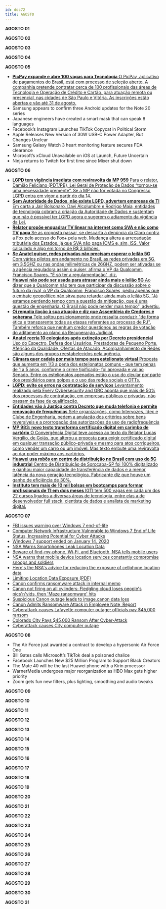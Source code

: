 ```yaml
---
id: doc72
title: AGOSTO
---
```


**AGOSTO 01**

**AGOSTO 02**

**AGOSTO 03**

**AGOSTO 04**

**AGOSTO 05**

- [**PicPay expande e abre 100 vagas para Tecnologia** O PicPay, aplicativo de pagamentos do Brasil, está com processo de seleção aberto. A companhia pretende contratar cerca de 100 profissionais das áreas de Tecnologia e Operação de Crédito e Cartão, para atuação remota ou presencial, nas cidades de São Paulo e Vitória. As inscrições estão abertas e vão até 31 de agosto.](https://www.convergenciadigital.com.br/cgi/cgilua.exe/sys/start.htm?UserActiveTemplate=site&infoid=54443&sid=46#.XyzlS4hKjIW)
- Samsung appears to confirm three Android updates for the Note 20 series
- Japanese engineers have created a smart mask that can speak 8 languages
- Facebook’s Instagram Launches TikTok Copycat in Political Storm
- Apple Releases New Version of 30W USB-C Power Adapter, But Changes Unclear
- Samsung Galaxy Watch 3 heart monitoring feature secures FDA clearance
- Microsoft’s xCloud Unavailable on iOS at Launch, Future Uncertain
- Ninja returns to Twitch for first time since Mixer shut down

**AGOSTO 06**

- [**LGPD tem vigência imediata com reviravolta da MP 959** Para o relator, Damião Feliciano (PDT/PB), Lei Geral de Proteção de Dados “tornou-se uma necessidade premente”. Se a MP não for votada no Congresso, LGPD entra em vigor a partir do dia 14.](https://www.convergenciadigital.com.br/cgi/cgilua.exe/sys/start.htm?UserActiveTemplate=site&infoid=54448&sid=4)
- [**Sem Autoridade de Dados, não existe LGPD, advertem empresas de TI** Em carta a Jair Bolsonaro, Davi Alcolumbre e Rodrigo Maia, entidades de tecnologia cobram a criação da Autoridade de Dados e sustentam que não é possível ter LGPD agora e sugerem o adiamento da vigência da Lei.](https://www.convergenciadigital.com.br/cgi/cgilua.exe/sys/start.htm?UserActiveTemplate=site&infoid=54452&sid=9)
- [**Relator propõe enquadrar TV linear na internet como SVA e não como TV paga** Se as proposta passar, se descarta a denúncia da Claro contra a Fox pelo acesso do Fox+ pela web. Mudança altera a arrecadação tributária dos Estados, já que SVA não paga ICMS e, sim, ISS. Valor calculado é algo em torno de R$ 3 bilhões.](http://r20.rs6.net/tn.jsp?f=001jPRvCKEodTCmGXLNQKME4dwIpdncr1q7gcdp11hQdxWo47TpaKS_-tl6EL4roO_utEJlzUSI3JXPi3W_qGjo-jHxZvnPlvnNDD3dQo-9HZllQ5cm4_fe7svuquSuyor0NCXs37kd5ZVE6VNrgylDvhbCBA4wEvuRctA-Lc9nHwzfHKAss1p_hub2eCC28E92Gz2MGsD1MCVlxhwgXrRo2TofAyzJJLUocDLR33zx3M28RRc1f4F1BQ==&c=TDb6NdAPBuFMoirJUvRJgbGFt6WjS0DaLVKaKgfv1rKWbAcmJ3F_nw==&ch=98iR85bNjLdg1eOMBNj3YyA1_Zx-U8LAeGUQj4F65y1A0FwDHPFt7w==)
- [**Se Anatel quiser, redes privadas não precisam esperar o leilão 5G** Com vários pilotos em andamento no Brasil, as redes privadas em 5G, em 3,5GHZ ou nas ondas milimétricas de 26GHZ, podem ser ativadas se a agência reguladora assim o quiser, afirma o VP da Qualcomm, Francisco Soares. "É só ter a regulamentação", diz.](http://r20.rs6.net/tn.jsp?f=001jPRvCKEodTCmGXLNQKME4dwIpdncr1q7gcdp11hQdxWo47TpaKS_-tl6EL4roO_ukZLJHU9CfnvZx0mXx_3yGZbJpgKxNcXtHkW-IGrA5c-xWocebB3QsyVzPmTIez406hHz519i_lTL8-vEvbP9DWcHNeSph3aevN1i7RqTfOS-UM9N71IojrAg-E1F9CiWfZ8nMW11f44aNWNuF6gKdfZiK0CuolLllRRPGnAxCMbOvKdgFYzCsg==&c=TDb6NdAPBuFMoirJUvRJgbGFt6WjS0DaLVKaKgfv1rKWbAcmJ3F_nw==&ch=98iR85bNjLdg1eOMBNj3YyA1_Zx-U8LAeGUQj4F65y1A0FwDHPFt7w==)
- [**Huawei não pode ser usada para atrasar ainda mais o leilão 5G** Ao dizer que a Qualcomm não tem que participar da discussão sobre o futuro da rival, o VP da Qualcomm, Francisco Soares, pediu apenas que o embate geopolítico não sirva para retardar ainda mais o leilão 5G. "Já estamos perdendo tempo com a questão da mitigação, que é uma questão de engenharia. O Brasil não pode perder mais tempo", advertiu.](http://r20.rs6.net/tn.jsp?f=001jPRvCKEodTCmGXLNQKME4dwIpdncr1q7gcdp11hQdxWo47TpaKS_-tl6EL4roO_umI7NaKIRI-SQWekrFh0dc2ELcZSEu6SQCOyOaT6r5nJb3LDBMa_tvLI2prqiscCt3_T-zRjqAnDlq4JxmVvCYXVK8KVIh6VZovscfpej5q4YyDI3HBEbrLWv8JzSFAjdp_LVQB9uk9-Slf3KbW0TeVjyTmDH16DbKWKyfRCrOrCXzmwspVkiFQ==&c=TDb6NdAPBuFMoirJUvRJgbGFt6WjS0DaLVKaKgfv1rKWbAcmJ3F_nw==&ch=98iR85bNjLdg1eOMBNj3YyA1_Zx-U8LAeGUQj4F65y1A0FwDHPFt7w==)
- [**Oi repudia ilação à sua atuação e diz que Assembleia de Credores é soberana** Tele soltou posicionamento onde ressalta conduzir "de forma ética e transparente todas as etapas referentes ao processo de RJ". Também reforça que nenhum credor questionou as regras de votação do aditamento ao plano da Recuperação Judicial.](http://r20.rs6.net/tn.jsp?f=001jPRvCKEodTCmGXLNQKME4dwIpdncr1q7gcdp11hQdxWo47TpaKS_-tl6EL4roO_uTZKBXsYH8ur2OEf7jwCr19pPBN6uRyRj7nmSp-Vr_B6yBCwivPEXqnwZ59g6VPYjPKlnr1eDfcgLvcY0YwFoejNHXKrTakI7Fdx17HyJIM9-NOcPs455QqvONtBAAL4WBT4yRxLXhPkj3zewLb0upfDgzMmnZwxA-LMhF-OTIm1qXSHZKv4kVw==&c=TDb6NdAPBuFMoirJUvRJgbGFt6WjS0DaLVKaKgfv1rKWbAcmJ3F_nw==&ch=98iR85bNjLdg1eOMBNj3YyA1_Zx-U8LAeGUQj4F65y1A0FwDHPFt7w==)
- [**Anatel recria 10 colegiados após extinção por Decreto presidencial** Uso do Espectro, Defesa dos Usuários, Prestadoras de Pequeno Porte, Aferição da Qualidade, Ofertas de Atacado, Acompanhamento de Redes são alguns dos grupos reestabelecidos pela agência. ](https://www.convergenciadigital.com.br/cgi/cgilua.exe/sys/start.htm?infoid=54457&sid=8)
- [**Câmara quer cadeia por mais tempo para estelionato virtual** Proposta que aumenta em 1/3 a pena dos estelionatos comuns - que tem penas de 1 a 5 anos, conforme o crime tipificado- foi aprovada e vai ao Senado. Entre os estelionatos apenados estão o uso do cleular por parte dos presidiários para golpes e o uso das redes sociais e OTTs.](https://www.convergenciadigital.com.br/cgi/cgilua.exe/sys/start.htm?infoid=54456&sid=18)
- [**LGPD: evite os erros na contratação de serviços** Levantamento realizado pela Every Cybersecurity and GRC aponta que mais de 50% dos processos de contratação, em empresas públicas e privadas, não passam da fase de qualificação.](https://www.convergenciadigital.com.br/cgi/cgilua.exe/sys/start.htm?infoid=54453&sid=16)
- [**Entidades vão à Justiça contra Decreto que muda telefonia e permite renovação de frequências** Sete organizações, como Intervozes, Idec e Clube de Engenharia, pedem a anulação dos critérios sobre bens reversíveis e a prorrogação das autorizações de uso de radiofrequência](https://www.convergenciadigital.com.br/cgi/cgilua.exe/sys/start.htm?infoid=54451&sid=8)
- [**MP 983: novo texto transforma certificado digital em carimbo de cartório** O Convergência Digital  teve acesso ao texto do Relator Lucas Vergilio, de Goiás, que alterou a proposta para exigir certificado digital em qualquer transação público-privada e mesmo para atos corriqueiros, como vender um carro ou um imóvel. Mas texto embute uma reviravolta ao dar poder máximo aos cartórios.](https://www.convergenciadigital.com.br/cgi/cgilua.exe/sys/start.htm?infoid=54435&sid=9)
- [**Huawei usa robôs em centro de distribuição no Brasil com uso do 5G industrial** Centro de Distribuição de Sorocaba-SP foi 100% digitalizado e ganhou maior capacidade de transferência de dados e a menor latência da nova geração tecnológica. Fabricante diz que houve um ganho de eficiência de 30%. ](https://www.convergenciadigital.com.br/cgi/cgilua.exe/sys/start.htm?infoid=54449&sid=17)
- [**Instituto tem mais de 10 mil bolsas em bootcamps para formar profissionais de TI em dois meses** IGTI tem 500 vagas em cada um dos 22 cursos ligados a diversas áreas de tecnologia, entre elas a de desenvolvedor full stack, cientista de dados e analista de marketing digital.](https://www.convergenciadigital.com.br/cgi/cgilua.exe/sys/start.htm?infoid=54459&sid=46)

**AGOSTO 07**

- [FBI issues warning over Windows 7 end-of-life](https://www.zdnet.com/article/fbi-issues-warning-over-windows-7-end-of-life/)
- [Computer Network Infrastructure Vulnerable to Windows 7 End of Life Status, Increasing Potential for Cyber Attacks](http://www.documentcloud.org/documents/7013778-FBI-PIN-alert-on-Windows-7-End-of-Life.html)
- [Windows 7 support ended on January 14, 2020](https://support.microsoft.com/en-us/help/4057281/windows-7-support-ended-on-january-14-2020)
- [NSA Warns Smartphones Leak Location Data](https://threatpost.com/nsa-warns-smartphones-leak-location-data/158040/)
- [Beware of find-my-phone, Wi-Fi, and Bluetooth, NSA tells mobile users](https://arstechnica.com/tech-policy/2020/08/beware-of-find-my-phone-wi-fi-and-bluetooth-nsa-tells-mobile-users/)
- [NSA warns that mobile device location services constantly compromise snoops and soldiers](https://www.theregister.com/2020/08/05/nsa_location_data_guide/)
- [Here's the NSA's advice for reducing the exposure of cellphone location data](https://www.cyberscoop.com/nsa-cellphone-location-data-guidance/)
- [Limiting Location Data Exposure (PDF)](https://media.defense.gov/2020/Aug/04/2002469874/-1/-1/0/CSI_LIMITING_LOCATION_DATA_EXPOSURE_FINAL.PDF)
- [Canon confirms ransomware attack in internal memo](https://www.bleepingcomputer.com/news/security/canon-confirms-ransomware-attack-in-internal-memo/)
- [Canon not firing on all cylinders: Fledgling cloud loses people's pics'n'vids, then 'Maze ransomware' hits](https://www.theregister.com/2020/08/06/canon_cloud_down/)
- [Suspicious Canon outage leads to image.canon data loss](https://www.bleepingcomputer.com/news/technology/suspicious-canon-outage-leads-to-imagecanon-data-loss/)
- [Canon Admits Ransomware Attack in Employee Note, Report](https://threatpost.com/canon-ransomware-attack-employee-note/158157/)
- [Cyberattack causes Lafayette computer outage; officials pay $45,000 ransom](https://www.dailycamera.com/2020/08/04/cyberattack-causes-lafayette-computer-outage-officials-pay-45000-ransom/)
- [Colorado City Pays $45,000 Ransom After Cyber-Attack](https://www.securityweek.com/colorado-city-pays-45000-ransom-after-cyber-attack)
- [Cyberattack causes City computer outage](https://cityoflafayette.com/civicalerts.aspx?AID=5729)

**AGOSTO 08**

- The Air Force just awarded a contract to develop a hypersonic Air Force One
- Bill Gates calls Microsoft’s TikTok deal a poisoned chalice
- Facebook Launches New $25 Million Program to Support Black Creators
- The Mate 40 will be the last Huawei phone with a Kirin processor
- WarnerMedia undergoes major reorganization as HBO Max gets higher priority
- Zoom gets fun new filters, plus lighting, smoothing and audio tweaks

**AGOSTO 09**

**AGOSTO 10**

**AGOSTO 11**

**AGOSTO 12**

**AGOSTO 13**

**AGOSTO 14**

**AGOSTO 15**

**AGOSTO 16**

**AGOSTO 17**

**AGOSTO 18**

**AGOSTO 19**

**AGOSTO 20**

**AGOSTO 21**

**AGOSTO 22**

**AGOSTO 23**

**AGOSTO 24**

**AGOSTO 25**

**AGOSTO 26**

**AGOSTO 27**

**AGOSTO 28**

**AGOSTO 29**

**AGOSTO 30**

**AGOSTO 31**

